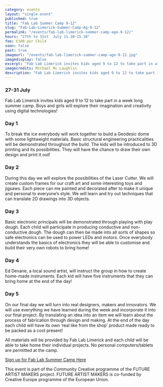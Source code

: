 ```yaml
---
category: events
layout: "single-event"
published: true
title: "Fab Lab Summer Camp 9-12"
slug: "Fab-Lab-Limerick-Summer-Camp-Ag-9-12"
permalink: "/events/fab-lab-limerick-summer-camp-age-9-12/"
hours: "27th to 31st  July 11.30-15.30"
fee: €100 per Child
soon: false
past: true
imageurl: "/events/fab-lab-limerick-summer-camp-age-9-12.jpg"
imagedisplay: false
excerpt: "Fab Lab Limerick invites kids aged 9 to 12 to take part in a week long summer camp. Boys and girls will explore their imagination and creativity using digital technologies!"
imagecredits: Michael Mc Laughlin
description: "Fab Lab Limerick invites kids aged 9 to 12 to take part in a week long summer camp. Boys and girls will explore their imagination and creativity using digital technologies!"
---
```






### 27-31 July

Fab Lab Limerick invites kids aged 9 to 12 to take part in a week long summer camp. Boys and girls will explore their imagination and creativity using digital technologies!

### Day 1

To break the ice everybody will work together to build a Geodesic dome with some lightweight materials. Basic structural engineering practicalities will be demonstrated throughout the build. The kids will be introduced to 3D printing and its possibilities. They will have the chance to draw their own design and print it out!

### Day 2

During this day we will explore the possibilities of the Laser Cutter. We will create custom frames  for our craft art and some interesting  toys and jigsaws.  Each piece can me painted and decorated after to make it unique and personal to everyone’s style.  We will learn and try out techniques that can translate 2D drawings into 3D objects.

### Day 3

Basic electronic principals will be demonstrated through playing with play dough. Each child will participate in producing conductive and non-conductive dough. The dough can then be made into all sorts of shapes so safe electronics can be used to power LEDs and motors. Once everybody understands the basics of electronics they will be able to customise and build their very own robots to bring home!

### Day 4

Ed Devane, a local sound artist, will instruct the group in how to create home-made instruments. Each kid will have five instruments that they can bring home at the end of the day!

### Day 5

On our final day we will turn into real designers, makers and innovators. We will use everything we have learned during the week and incorporate it into our final project. By translating an idea into an item we will learn about the process of fabrication through design and making. At the end of the day each child will have its own ‘real like from the shop’ product made ready to be packed as a cool present! 

All materials will be provided by Fab Lab Limerick and each child will be able to take home their individual projects. No personal computers/tablets are permitted at the camp.

[Sign up for Fab Lab Summer Camp Here](http://fablablimerick.ticketleap.com/fab-lab-limerick-summer-camp-age-9-12/)

This event is part of the Community Creative programme of the FUTURE ARTIST MAKERS project. FUTURE ARTIST MAKERS is co-funded by Creative Europe programme of the European Union.
